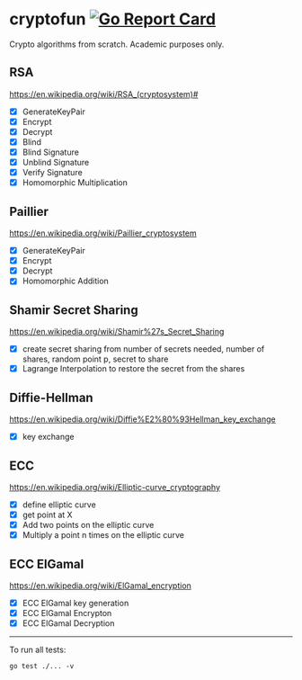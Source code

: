 # cryptofun [![Go Report Card](https://goreportcard.com/badge/github.com/arnaucode/cryptofun)](https://goreportcard.com/report/github.com/arnaucode/cryptofun)

Crypto algorithms from scratch. Academic purposes only.


## RSA
https://en.wikipedia.org/wiki/RSA_(cryptosystem)#
- [x] GenerateKeyPair
- [x] Encrypt
- [x] Decrypt
- [x] Blind
- [x] Blind Signature
- [x] Unblind Signature
- [x] Verify Signature
- [x] Homomorphic Multiplication

## Paillier
https://en.wikipedia.org/wiki/Paillier_cryptosystem
- [x] GenerateKeyPair
- [x] Encrypt
- [x] Decrypt
- [x] Homomorphic Addition

## Shamir Secret Sharing
https://en.wikipedia.org/wiki/Shamir%27s_Secret_Sharing
- [x] create secret sharing from number of secrets needed, number of shares, random point p, secret to share
- [x] Lagrange Interpolation to restore the secret from the shares

## Diffie-Hellman
https://en.wikipedia.org/wiki/Diffie%E2%80%93Hellman_key_exchange
- [x] key exchange

## ECC
https://en.wikipedia.org/wiki/Elliptic-curve_cryptography
- [x] define elliptic curve
- [x] get point at X
- [x] Add two points on the elliptic curve
- [x] Multiply a point n times on the elliptic curve

## ECC ElGamal
https://en.wikipedia.org/wiki/ElGamal_encryption
- [x] ECC ElGamal key generation
- [x] ECC ElGamal Encrypton
- [x] ECC ElGamal Decryption

---

To run all tests:
```
go test ./... -v
```
